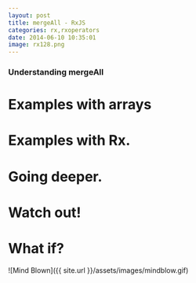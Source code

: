 ```yaml
---
layout: post
title: mergeAll - RxJS
categories: rx,rxoperators
date: 2014-06-10 10:35:01
image: rx128.png
---
```


### Understanding mergeAll

Examples with arrays
=======================


Examples with Rx.
=======================



Going deeper.
=======================


Watch out!
====================

What if?
======================

![Mind Blown]({{ site.url }}/assets/images/mindblow.gif)

